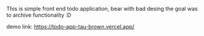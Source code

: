This is simple front end todo application, bear with bad desing the goal was to archive functionality :D

demo link: https://todo-app-tau-brown.vercel.app/
